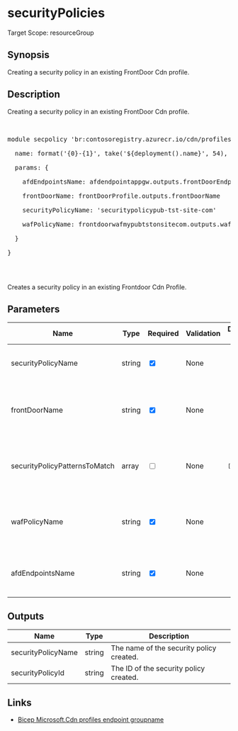 ﻿# securityPolicies

Target Scope: resourceGroup

## Synopsis
Creating a security policy in an existing FrontDoor Cdn profile.

## Description
Creating a security policy in an existing FrontDoor Cdn profile.<br>
<pre><br>
module secpolicy 'br:contosoregistry.azurecr.io/cdn/profiles/securitypolicies.bicep' = {<br>
  name: format('{0}-{1}', take('${deployment().name}', 54), 'secpolicy')<br>
  params: {<br>
    afdEndpointsName: afdendpointappgw.outputs.frontDoorEndpointName<br>
    frontDoorName: frontDoorProfile.outputs.frontDoorName<br>
    securityPolicyName: 'securitypolicypub-tst-site-com'<br>
    wafPolicyName: frontdoorwafmypubtstonsitecom.outputs.wafPolicyName<br>
  }<br>
}<br>
</pre><br>
<p>Creates a security policy in an existing Frontdoor Cdn Profile.</p>

## Parameters
| Name | Type | Required | Validation | Default value | Description |
| -- |  -- | -- | -- | -- | -- |
| securityPolicyName | string | <input type="checkbox" checked> | None | <pre></pre> | Specifies the name of the security policy. |
| frontDoorName | string | <input type="checkbox" checked> | None | <pre></pre> | The name of the existing Front Door Cdn profile to create. |
| securityPolicyPatternsToMatch | array | <input type="checkbox"> | None | <pre>['/*']</pre> | Specifies the list of patterns to match by the security policy. |
| wafPolicyName | string | <input type="checkbox" checked> | None | <pre></pre> | Specifies the name of the existing Azure Front Door WAF policy. |
| afdEndpointsName | string | <input type="checkbox" checked> | None | <pre></pre> | The name of the existing AFD endpoint. |

## Outputs
| Name | Type | Description |
| -- |  -- | -- |
| securityPolicyName | string | The name of the security policy created. |
| securityPolicyId | string | The ID of the security policy created. |

## Links
- [Bicep Microsoft.Cdn profiles endpoint groupname](https://learn.microsoft.com/en-us/azure/templates/microsoft.cdn/profiles/securitypolicies?pivots=deployment-language-bicep)

